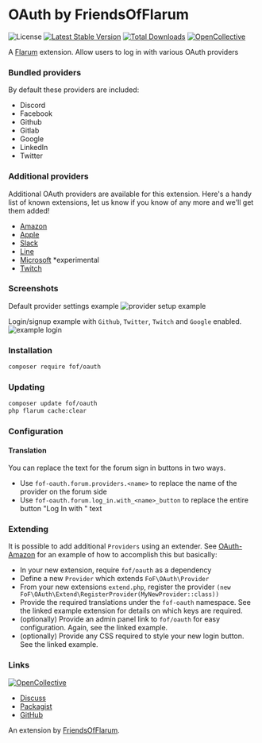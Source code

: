 # OAuth by FriendsOfFlarum

![License](https://img.shields.io/badge/license-MIT-blue.svg) [![Latest Stable Version](https://img.shields.io/packagist/v/fof/oauth.svg)](https://packagist.org/packages/fof/oauth) [![Total Downloads](https://img.shields.io/packagist/dt/fof/oauth.svg)](https://packagist.org/packages/fof/oauthh)  [![OpenCollective](https://img.shields.io/badge/opencollective-fof-blue.svg)](https://opencollective.com/fof/donate)


A [Flarum](http://flarum.org) extension. Allow users to log in with various OAuth providers

### Bundled providers

By default these providers are included:

- Discord
- Facebook
- Github
- Gitlab
- Google
- LinkedIn
- Twitter

### Additional providers

Additional OAuth providers are available for this extension. Here's a handy list of known extensions, let us know if you know of any more and we'll get them added!

- [Amazon](https://extiverse.com/extension/ianm/oauth-amazon)
- [Apple](https://extiverse.com/extension/blomstra/oauth-apple)
- [Slack](https://extiverse.com/extension/blomstra/oauth-slack)
- [Line](https://extiverse.com/extension/ianm/oauth-line)
- [Microsoft](https://github.com/imorland/flarum-ext-oauth-microsoft) *experimental
- [Twitch](https://github.com/imorland/flarum-ext-oauth-twitch)

### Screenshots

Default provider settings example
![provider setup example](https://user-images.githubusercontent.com/16573496/201470744-ca8be058-f79c-4fc4-8c19-3ac5af2bd44b.png)

Login/signup example with `Github`, `Twitter`, `Twitch` and `Google` enabled.
![example login](https://user-images.githubusercontent.com/16573496/201470704-91874f67-284a-4fb2-967c-fd9d0eff2d9f.png)

### Installation

```sh
composer require fof/oauth
```

### Updating

```sh
composer update fof/oauth
php flarum cache:clear
```


### Configuration

#### Translation

You can replace the text for the forum sign in buttons in two ways.
- Use `fof-oauth.forum.providers.<name>` to replace the name of the provider on the forum side
- Use `fof-oauth.forum.log_in.with_<name>_button` to replace the entire button "Log In with <name>" text

### Extending

It is possible to add additional `Providers` using an extender. See [OAuth-Amazon](https://github.com/imorland/flarum-ext-oauth-amazon) for an example of how to accomplish this but basically:

- In your new extension, require `fof/oauth` as a dependency
- Define a new `Provider` which extends `FoF\OAuth\Provider`
- From your new extensions `extend.php`, register the provider `(new FoF\OAuth\Extend\RegisterProvider(MyNewProvider::class))`
- Provide the required translations under the `fof-oauth` namespace. See the linked example extension for details on which keys are required.
- (optionally) Provide an admin panel link to `fof/oauth` for easy configuration. Again, see the linked example.
- (optionally) Provide any CSS required to style your new login button. See the linked example.

### Links

[![OpenCollective](https://img.shields.io/badge/donate-friendsofflarum-44AEE5?style=for-the-badge&logo=open-collective)](https://opencollective.com/fof/donate)

- [Discuss](https://discuss.flarum.org/d/25182)
- [Packagist](https://packagist.org/packages/fof/oauth)
- [GitHub](https://github.com/FriendsOfFlarum/oauth)

An extension by [FriendsOfFlarum](https://github.com/FriendsOfFlarum).
